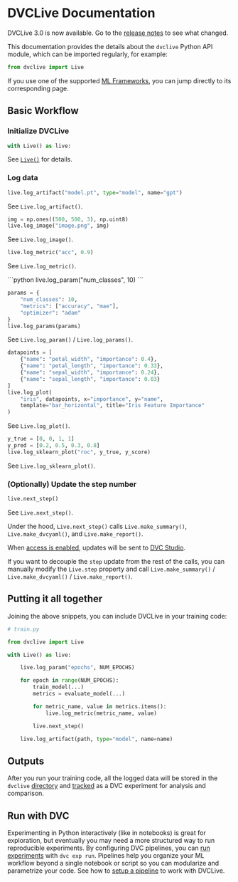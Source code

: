 # DVCLive Documentation

<admon type="info">

DVCLive 3.0 is now available. Go to the [release notes] to see what changed.

</admon>

This documentation provides the details about the `dvclive` Python API module,
which can be imported regularly, for example:

```py
from dvclive import Live
```

<admon type="tip">

If you use one of the supported [ML Frameworks](/doc/dvclive/ml-frameworks), you
can jump directly to its corresponding page.

</admon>

## Basic Workflow

### Initialize DVCLive

```python
with Live() as live:
```

See [`Live()`](/doc/dvclive/live) for details.

### Log data

<toggle>
<tab title="Artifacts">

```python
live.log_artifact("model.pt", type="model", name="gpt")
```

See `Live.log_artifact()`.

</tab>
<tab title="Images">

```python
img = np.ones((500, 500, 3), np.uint8)
live.log_image("image.png", img)
```

See `Live.log_image()`.

</tab>
<tab title="Metrics">

```python
live.log_metric("acc", 0.9)
```

See `Live.log_metric()`. </tab> <tab title="Parameters">

</tab>
<tab title="Parameters">
```python
live.log_param("num_classes", 10)
```

```python
params = {
    "num_classes": 10,
    "metrics": ["accuracy", "mae"],
    "optimizer": "adam"
}
live.log_params(params)
```

See `Live.log_param()` / `Live.log_params()`.

</tab>
<tab title="Plots">

```python
datapoints = [
    {"name": "petal_width", "importance": 0.4},
    {"name": "petal_length", "importance": 0.33},
    {"name": "sepal_width", "importance": 0.24},
    {"name": "sepal_length", "importance": 0.03}
]
live.log_plot(
    "iris", datapoints, x="importance", y="name",
    template="bar_horizontal", title="Iris Feature Importance"
)
```

See `Live.log_plot()`.

</tab>
<tab title="SKLearn Plots">

```python
y_true = [0, 0, 1, 1]
y_pred = [0.2, 0.5, 0.3, 0.8]
live.log_sklearn_plot("roc", y_true, y_score)
```

See `Live.log_sklearn_plot()`.

</tab>
</toggle>

### (Optionally) Update the step number

```python
live.next_step()
```

See `Live.next_step()`.

Under the hood, `Live.next_step()` calls `Live.make_summary()`,
`Live.make_dvcyaml()`, and `Live.make_report()`.

When [access is enabled], updates will be sent to [DVC Studio].

If you want to decouple the `step` update from the rest of the calls, you can
manually modify the `Live.step` property and call `Live.make_summary()` /
`Live.make_dvcyaml()` / `Live.make_report()`.

## Putting it all together

Joining the above snippets, you can include DVCLive in your training code:

```python
# train.py

from dvclive import Live

with Live() as live:

    live.log_param("epochs", NUM_EPOCHS)

    for epoch in range(NUM_EPOCHS):
        train_model(...)
        metrics = evaluate_model(...)

        for metric_name, value in metrics.items():
            live.log_metric(metric_name, value)

        live.next_step()

    live.log_artifact(path, type="model", name=name)
```

## Outputs

After you run your training code, all the logged data will be stored in the
`dvclive` [directory] and [tracked] as a <abbr>DVC experiment</abbr> for
analysis and comparison.

## Run with DVC

Experimenting in Python interactively (like in notebooks) is great for
exploration, but eventually you may need a more structured way to run
reproducible experiments. By configuring <abbr>DVC pipelines</abbr>, you can
[run experiments] with `dvc exp run`. Pipelines help you organize your ML
workflow beyond a single notebook or script so you can modularize and
parametrize your code. See how to [setup a pipeline] to work with DVCLive.

[release notes]: https://github.com/iterative/dvclive/releases/tag/3.0.0
[directory]: /doc/dvclive/how-it-works
[tracked]: /doc/start/experiments/experiment-tracking
[run experiments]: /doc/user-guide/experiment-management/running-experiments
[setup a pipeline]: /doc/dvclive/how-it-works#setup-to-run-with-dvc
[access is enabled]: /doc/studio/experiments
[dvc studio]: https://studio.iterative.ai
